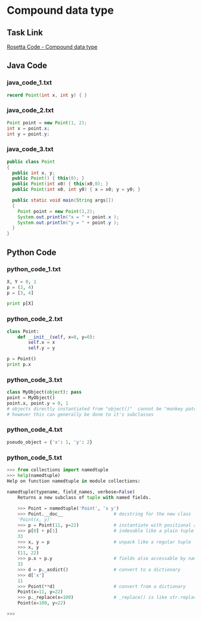 # Compound data type

## Task Link
[Rosetta Code - Compound data type](https://rosettacode.org/wiki/Compound_data_type)

## Java Code
### java_code_1.txt
```java
record Point(int x, int y) { }

```

### java_code_2.txt
```java
Point point = new Point(1, 2);
int x = point.x;
int y = point.y;

```

### java_code_3.txt
```java
public class Point
{
  public int x, y;
  public Point() { this(0); }
  public Point(int x0) { this(x0,0); }
  public Point(int x0, int y0) { x = x0; y = y0; }

  public static void main(String args[])
  {
    Point point = new Point(1,2);
    System.out.println("x = " + point.x );
    System.out.println("y = " + point.y );
  }
}

```

## Python Code
### python_code_1.txt
```python
X, Y = 0, 1
p = (3, 4)
p = [3, 4]

print p[X]

```

### python_code_2.txt
```python
class Point:
    def __init__(self, x=0, y=0):
        self.x = x
        self.y = y

p = Point()
print p.x

```

### python_code_3.txt
```python
class MyObject(object): pass
point = MyObject()
point.x, point.y = 0, 1
# objects directly instantiated from "object()"  cannot be "monkey patched"
# however this can generally be done to it's subclasses

```

### python_code_4.txt
```python
pseudo_object = {'x': 1, 'y': 2}

```

### python_code_5.txt
```python
>>> from collections import namedtuple
>>> help(namedtuple)
Help on function namedtuple in module collections:

namedtuple(typename, field_names, verbose=False)
    Returns a new subclass of tuple with named fields.
    
    >>> Point = namedtuple('Point', 'x y')
    >>> Point.__doc__                   # docstring for the new class
    'Point(x, y)'
    >>> p = Point(11, y=22)             # instantiate with positional args or keywords
    >>> p[0] + p[1]                     # indexable like a plain tuple
    33
    >>> x, y = p                        # unpack like a regular tuple
    >>> x, y
    (11, 22)
    >>> p.x + p.y                       # fields also accessable by name
    33
    >>> d = p._asdict()                 # convert to a dictionary
    >>> d['x']
    11
    >>> Point(**d)                      # convert from a dictionary
    Point(x=11, y=22)
    >>> p._replace(x=100)               # _replace() is like str.replace() but targets named fields
    Point(x=100, y=22)

>>>

```

